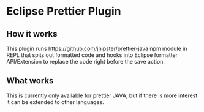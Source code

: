 # Eclipse Prettier Plugin

## How it works
This plugin runs https://github.com/jhipster/prettier-java npm module in REPL that spits out formatted code and hooks into Eclipse formatter API/Extension to replace the code right before the save action.

## What works
This is currently only available for prettier JAVA, but if there is more interest it can be extended to other languages.
